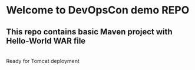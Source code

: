 # Welcome to DevOpsCon demo REPO
## This repo contains basic Maven project with Hello-World WAR file 
<BR> Ready for Tomcat deployment 

